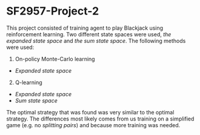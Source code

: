 # SF2957-Project-2

This project consisted of training agent to play Blackjack using reinforcement learning. Two different state spaces were used, _the expanded state space_ and _the sum state space_. The following methods were used:

1. On-policy Monte-Carlo learning
  * _Expanded state space_
2. Q-learning
  * _Expanded state space_
  * _Sum state space_

The optimal strategy that was found was very similar to the optimal strategy. The differences most likely comes from us training on a simplified game (e.g. no _splitting pairs_) and because more training was needed.
